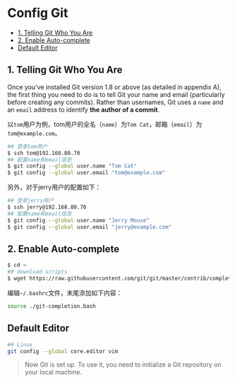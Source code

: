 # Config Git

<!-- TOC -->

- [1. Telling Git Who You Are](#1-Telling-Git-Who-You-Are)
- [2. Enable Auto-complete](#2-Enable-Auto-complete)
- [Default Editor](#Default-Editor)

<!-- /TOC -->

## 1. Telling Git Who You Are

Once you’ve installed Git version 1.8 or above (as detailed in appendix A), the first thing you need to do is to tell Git your name and email (particularly before creating any commits). Rather than usernames, Git uses a `name` and an `email` address to identify **the author of a commit**.

以`tom`用户为例，tom用户的全名（`name`）为`Tom Cat`，邮箱（`email`）为`tom@example.com`。

```bash
## 登录tom用户
$ ssh tom@192.168.80.70
## 配置name和email信息
$ git config --global user.name "Tom Cat"
$ git config --global user.email "tom@example.com"
```

另外，对于jerry用户的配置如下：

```bash
## 登录jerry用户
$ ssh jerry@192.168.80.70
## 配置name和email信息
$ git config --global user.name "Jerry Mouse"
$ git config --global user.email "jerry@example.com"
```

## 2. Enable Auto-complete

```bash
$ cd ~
## download scripts
$ wget https://raw.githubusercontent.com/git/git/master/contrib/completion/git-completion.bash
```

编辑`~/.bashrc`文件，末尾添加如下内容：

```bash
source ./git-completion.bash
```

## Default Editor

```bash
## Linux
git config --global core.editor vim
```

> Now Git is set up. To use it, you need to initialize a Git repository on your local machine.
